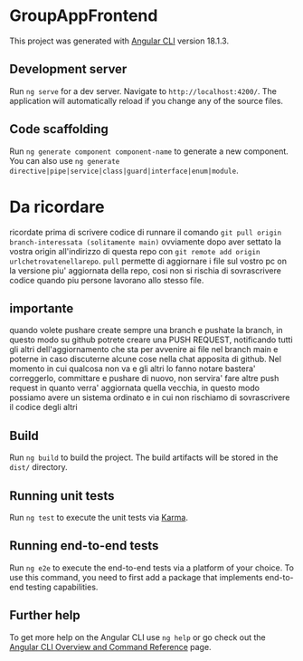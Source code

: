 # GroupAppFrontend

This project was generated with [Angular CLI](https://github.com/angular/angular-cli) version 18.1.3.

## Development server

Run `ng serve` for a dev server. Navigate to `http://localhost:4200/`. The application will automatically reload if you change any of the source files.

## Code scaffolding

Run `ng generate component component-name` to generate a new component. You can also use `ng generate directive|pipe|service|class|guard|interface|enum|module`.

# Da ricordare

ricordate prima di scrivere codice di runnare il comando `git pull origin branch-interessata (solitamente main)` ovviamente dopo aver settato la vostra origin all'indirizzo di questa repo con `git remote add origin urlchetrovatenellarepo`.
`pull` permette di aggiornare i file sul vostro pc on la versione piu' aggiornata della repo, cosi non si rischia di sovrascrivere codice quando piu persone lavorano allo stesso file.

## importante
quando volete pushare create sempre una branch e pushate la branch, in questo modo su github potrete creare una PUSH REQUEST, notificando tutti gli altri dell'aggiornamento che sta per avvenire ai file nel branch main e poterne in caso discuterne alcune cose nella chat apposita di github. Nel momento in cui qualcosa non va e gli altri lo fanno notare bastera' correggerlo, committare e pushare di nuovo, non servira' fare altre push request in quanto verra' aggiornata quella vecchia, in questo modo possiamo avere un sistema ordinato e in cui non rischiamo di sovrascrivere il codice degli altri

## Build

Run `ng build` to build the project. The build artifacts will be stored in the `dist/` directory.

## Running unit tests

Run `ng test` to execute the unit tests via [Karma](https://karma-runner.github.io).

## Running end-to-end tests

Run `ng e2e` to execute the end-to-end tests via a platform of your choice. To use this command, you need to first add a package that implements end-to-end testing capabilities.

## Further help

To get more help on the Angular CLI use `ng help` or go check out the [Angular CLI Overview and Command Reference](https://angular.dev/tools/cli) page.
